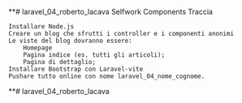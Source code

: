 **# laravel_04_roberto_lacava
 Selfwork Components
    Traccia

    Installare Node.js
    Creare un blog che sfrutti i controller e i componenti anonimi
    Le viste del blog dovranno essere:
        Homepage
        Pagina indice (es. tutti gli articoli);
        Pagina di dettaglio;
    Installare Bootstrap con Laravel-vite
    Pushare tutto online con nome laravel_04_nome_cognome.


**# laravel_04_roberto_lacava
